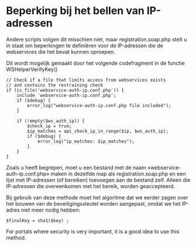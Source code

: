 # Beperking bij het bellen van IP-adressen

Andere scripts volgen dit misschien niet, maar registration.soap.php stelt u in staat om beperkingen te definiëren voor de IP-adressen die de webservices die het bevat kunnen oproepen.

Dit wordt mogelijk gemaakt door het volgende codefragment in de functie WSHelperVerifyKey\(\)

```text
// Check if a file that limits access from webservices exists
// and contains the restraining check 
if (is_file('webservice-auth-ip.conf.php')) {
    include 'webservice-auth-ip.conf.php';
    if ($debug) {
        error_log("webservice-auth-ip.conf.php file included");
    }

    if (!empty($ws_auth_ip)) {
        $check_ip = true;
        $ip_matches = api_check_ip_in_range($ip, $ws_auth_ip);
        if ($debug) {
            error_log("ip_matches: $ip_matches");
        }
    }
}
```

Zoals u heeft begrepen, moet u een bestand met de naam «webservice-auth-ip.conf.php» maken in dezelfde map als registration.soap.php en een lijst met IP-adressen \(of bereiken\) toevoegen aan de bestand zelf. Alleen die IP-adressen die overeenkomen met het bereik, worden geaccepteerd.

Bij gebruik van deze methode moet het algoritme dat we eerder zagen over het bouwen van de beveiligingssleutel worden aangepast, omdat we het IP-adres niet meer nodig hebben:

```text
$finalKey = sha1($key) ;
```

For portals where security is very important, it is a good idea to use this method.

